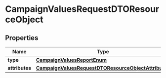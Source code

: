 
# CampaignValuesRequestDTOResourceObject

## Properties
| Name | Type | Description | Notes |
| ------------ | ------------- | ------------- | ------------- |
| **type** | [**CampaignValuesReportEnum**](CampaignValuesReportEnum.md) |  |  |
| **attributes** | [**CampaignValuesRequestDTOResourceObjectAttributes**](CampaignValuesRequestDTOResourceObjectAttributes.md) |  |  |



